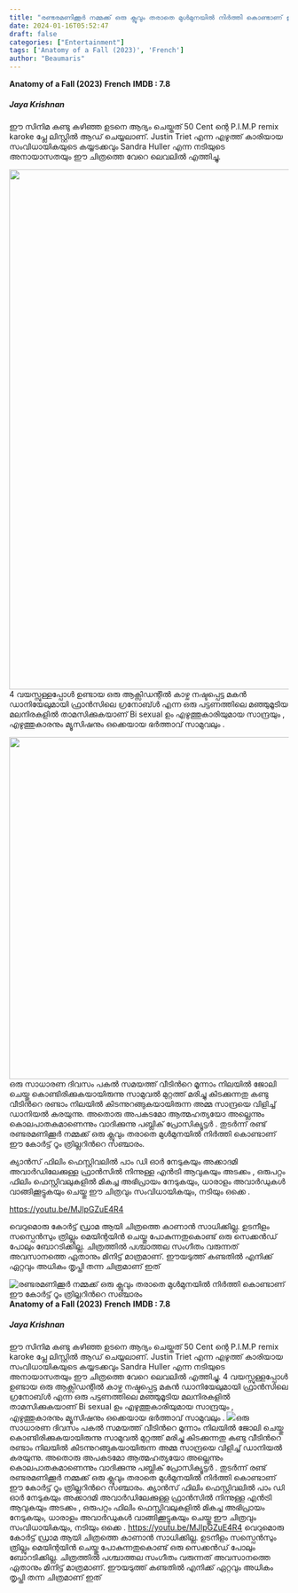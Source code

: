```yaml
---
title: "രണ്ടരമണിക്കൂർ നമ്മക്ക് ഒരു ക്ലൂവും തരാതെ മുൾമുനയിൽ നിർത്തി കൊണ്ടാണ് ഈ കോർട്ട് റൂം ത്രില്ലറിന്‍റെ സഞ്ചാരം"
date: 2024-01-16T05:52:47
draft: false
categories: ["Entertainment"]
tags: ['Anatomy of a Fall (2023)', 'French']
author: "Beaumaris"
---
```


<strong>Anatomy of a Fall (2023)</strong>
<strong>French</strong>
<strong>IMDB : 7.8</strong>
<h5 id=":r2fs:" class="x1heor9g x1qlqyl8 x1pd3egz x1a2a7pz x1gslohp x1yc453h">Jaya Krishnan</h5>
ഈ സിനിമ കണ്ടു കഴിഞ്ഞ ഉടനെ ആദ്യം ചെയ്തത് 50 Cent ന്റെ P.I.M.P remix karoke പ്ലേ ലിസ്റ്റിൽ ആഡ് ചെയ്യലാണ്. Justin Triet എന്ന എഴുത്ത് കാരിയായ സംവിധായികയുടെ കയ്യടക്കവും Sandra Huller എന്ന നടിയുടെ അനായാസതയും ഈ ചിത്രത്തെ വേറെ ലെവലിൽ എത്തിച്ചു.

<img class="alignnone size-full wp-image-438209" src="https://cdn.boolokam.com/articles/2024/01/qddqddf.webp" alt="" width="1686" height="938" />4 വയസ്സുള്ളപ്പോൾ ഉണ്ടായ ഒരു ആക്സിഡന്റിൽ കാഴ്ച നഷ്ടപ്പെട്ട മകൻ ഡാനിയേലുമായി ഫ്രാൻസിലെ ഗ്രനോബ്ൾ എന്ന ഒരു പട്ടണത്തിലെ മഞ്ഞുമൂടിയ മലനിരകളിൽ താമസിക്കുകയാണ് Bi sexual ഉം എഴുത്തുകാരിയുമായ സാന്ദ്രയും , എഴുത്തുകാരനും മ്യൂസിഷനും ഒക്കെയായ ഭർത്താവ് സാമുവലും .

<img class="size-full wp-image-438210 aligncenter" src="https://cdn.boolokam.com/articles/2024/01/qddqdddq.jpg" alt="" width="1100" height="617" />ഒരു സാധാരണ ദിവസം പകൽ സമയത്ത് വീടിൻറെ മൂന്നാം നിലയിൽ ജോലി ചെയ്തു കൊണ്ടിരിക്കുകയായിരുന്നു സാമുവൽ മുറ്റത്ത് മരിച്ചു കിടക്കുന്നതു കണ്ടു വീടിൻറെ രണ്ടാം നിലയിൽ കിടന്നുറങ്ങുകയായിരുന്ന അമ്മ സാന്ദ്രയെ വിളിച്ച് ഡാനിയൽ കരയുന്നു. അതൊരു അപകടമോ ആത്മഹത്യയോ അല്ലെന്നും കൊലപാതകമാണെന്നും വാദിക്കുന്നു പബ്ലിക് പ്രോസിക്യൂട്ടർ . തുടർന്ന് രണ്ട് രണ്ടരമണിക്കൂർ നമ്മക്ക് ഒരു ക്ലൂവും തരാതെ മുൾമുനയിൽ നിർത്തി കൊണ്ടാണ് ഈ കോർട്ട് റൂം ത്രില്ലറിന്‍റെ സഞ്ചാരം.

ക്യാൻസ് ഫിലിം ഫെസ്റ്റിവലിൽ പാം ഡി ഓർ നേടുകയും അക്കാദമി അവാർഡിലേക്കുള്ള ഫ്രാൻസിൽ നിന്നുള്ള എൻട്രി ആവുകയും അടക്കം , ഒരുപറ്റം ഫിലിം ഫെസ്റ്റിവലുകളിൽ മികച്ച അഭിപ്രായം നേടുകയും, ധാരാളം അവാർഡുകൾ വാങ്ങിക്കൂട്ടുകയും ചെയ്തു ഈ ചിത്രവും സംവിധായികയും, നടിയും ഒക്കെ .

https://youtu.be/MJlpGZuE4R4

വെറുമൊരു കോർട്ട് ഡ്രാമ ആയി ചിത്രത്തെ കാണാൻ സാധിക്കില്ല. ഉടനീളം സസ്പെൻസും ത്രില്ലും മെയിന്റയിൻ ചെയ്തു പോകുന്നതുകൊണ്ട് ഒരു സെക്കൻഡ് പോലും ബോറടിക്കില്ല. ചിത്രത്തിൽ പശ്ചാത്തല സംഗീതം വരുന്നത് അവസാനത്തെ ഏതാനും മിനിട്ട് മാത്രമാണ്. ഈയടുത്ത് കണ്ടതിൽ എനിക്ക് ഏറ്റവും അധികം തൃപ്തി തന്ന ചിത്രമാണ് ഇത്


![രണ്ടരമണിക്കൂർ നമ്മക്ക് ഒരു ക്ലൂവും തരാതെ മുൾമുനയിൽ നിർത്തി കൊണ്ടാണ് ഈ കോർട്ട് റൂം ത്രില്ലറിന്‍റെ സഞ്ചാരം](https://cdn.boolokam.com/articles/2024/01/qddqddf.webp)**Anatomy of a Fall (2023)** **French** **IMDB : 7.8**

##### Jaya Krishnan

ഈ സിനിമ കണ്ടു കഴിഞ്ഞ ഉടനെ ആദ്യം ചെയ്തത് 50 Cent ന്റെ P.I.M.P remix karoke പ്ലേ ലിസ്റ്റിൽ ആഡ് ചെയ്യലാണ്. Justin Triet എന്ന എഴുത്ത് കാരിയായ സംവിധായികയുടെ കയ്യടക്കവും Sandra Huller എന്ന നടിയുടെ അനായാസതയും ഈ ചിത്രത്തെ വേറെ ലെവലിൽ എത്തിച്ചു. 4 വയസ്സുള്ളപ്പോൾ ഉണ്ടായ ഒരു ആക്സിഡന്റിൽ കാഴ്ച നഷ്ടപ്പെട്ട മകൻ ഡാനിയേലുമായി ഫ്രാൻസിലെ ഗ്രനോബ്ൾ എന്ന ഒരു പട്ടണത്തിലെ മഞ്ഞുമൂടിയ മലനിരകളിൽ താമസിക്കുകയാണ് Bi sexual ഉം എഴുത്തുകാരിയുമായ സാന്ദ്രയും , എഴുത്തുകാരനും മ്യൂസിഷനും ഒക്കെയായ ഭർത്താവ് സാമുവലും . ![](https://cdn.boolokam.com/articles/2024/01/qddqdddq.jpg)ഒരു സാധാരണ ദിവസം പകൽ സമയത്ത് വീടിൻറെ മൂന്നാം നിലയിൽ ജോലി ചെയ്തു കൊണ്ടിരിക്കുകയായിരുന്നു സാമുവൽ മുറ്റത്ത് മരിച്ചു കിടക്കുന്നതു കണ്ടു വീടിൻറെ രണ്ടാം നിലയിൽ കിടന്നുറങ്ങുകയായിരുന്ന അമ്മ സാന്ദ്രയെ വിളിച്ച് ഡാനിയൽ കരയുന്നു. അതൊരു അപകടമോ ആത്മഹത്യയോ അല്ലെന്നും കൊലപാതകമാണെന്നും വാദിക്കുന്നു പബ്ലിക് പ്രോസിക്യൂട്ടർ . തുടർന്ന് രണ്ട് രണ്ടരമണിക്കൂർ നമ്മക്ക് ഒരു ക്ലൂവും തരാതെ മുൾമുനയിൽ നിർത്തി കൊണ്ടാണ് ഈ കോർട്ട് റൂം ത്രില്ലറിന്‍റെ സഞ്ചാരം. ക്യാൻസ് ഫിലിം ഫെസ്റ്റിവലിൽ പാം ഡി ഓർ നേടുകയും അക്കാദമി അവാർഡിലേക്കുള്ള ഫ്രാൻസിൽ നിന്നുള്ള എൻട്രി ആവുകയും അടക്കം , ഒരുപറ്റം ഫിലിം ഫെസ്റ്റിവലുകളിൽ മികച്ച അഭിപ്രായം നേടുകയും, ധാരാളം അവാർഡുകൾ വാങ്ങിക്കൂട്ടുകയും ചെയ്തു ഈ ചിത്രവും സംവിധായികയും, നടിയും ഒക്കെ . https://youtu.be/MJlpGZuE4R4 വെറുമൊരു കോർട്ട് ഡ്രാമ ആയി ചിത്രത്തെ കാണാൻ സാധിക്കില്ല. ഉടനീളം സസ്പെൻസും ത്രില്ലും മെയിന്റയിൻ ചെയ്തു പോകുന്നതുകൊണ്ട് ഒരു സെക്കൻഡ് പോലും ബോറടിക്കില്ല. ചിത്രത്തിൽ പശ്ചാത്തല സംഗീതം വരുന്നത് അവസാനത്തെ ഏതാനും മിനിട്ട് മാത്രമാണ്. ഈയടുത്ത് കണ്ടതിൽ എനിക്ക് ഏറ്റവും അധികം തൃപ്തി തന്ന ചിത്രമാണ് ഇത്
